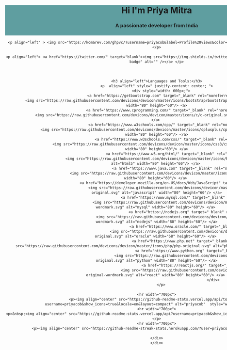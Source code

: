 <div  align="right">
    <div align="center" style="height: 1500px; width: 1000px;  border:2px black; " >
        <div style="background-color: cadetblue; height: 100px;">
         <h1 align="center">Hi I'm Priya Mitra</h1>
        <h3 align="center">A passionate developer from India</h3>
    </div>

    <p align="left" > <img src="https://komarev.com/ghpvc/?username=priyacob&label=Profile%20views&color=0e75b6&style=flat" alt="priyacob" /> </p>
    
    <p align="left"> <a href="https://twitter.com/" target="blank"><img src="https://img.shields.io/twitter/follow/?logo=twitter&style=for-the-badge" alt="" /></a> </p>
   
    

    <h3 align="left">Languages and Tools:</h3>
    <p  align="left" style=" justify-content: center; ">
        <div style="width: 600px;">
         <a href="https://getbootstrap.com" target="_blank" rel="noreferrer"> 
            <img src="https://raw.githubusercontent.com/devicons/devicon/master/icons/bootstrap/bootstrap-plain-wordmark.svg" alt="bootstrap" width="80" height="60"/> <a>
             <a href="https://www.cprogramming.com/" target="_blank" rel="noreferrer"> 
                <img src="https://raw.githubusercontent.com/devicons/devicon/master/icons/c/c-original.svg" alt="c" width="80" height="60"/> </a> 
                <a href="https://www.w3schools.com/cpp/" target="_blank" rel="noreferrer"> 
                    <img src="https://raw.githubusercontent.com/devicons/devicon/master/icons/cplusplus/cplusplus-original.svg" alt="cplusplus" width="80" height="60"/> </a>
                     <a href="https://www.w3schools.com/css/" target="_blank" rel="noreferrer">
                         <img src="https://raw.githubusercontent.com/devicons/devicon/master/icons/css3/css3-original-wordmark.svg" alt="css3" width="80" height="60"/> </a>
                          <a href="https://www.w3.org/html/" target="_blank" rel="noreferrer"> 
                            <img src="https://raw.githubusercontent.com/devicons/devicon/master/icons/html5/html5-original-wordmark.svg" alt="html5" width="80" height="60"/> </a> 
                            <a href="https://www.java.com" target="_blank" rel="noreferrer"> 
                                <img src="https://raw.githubusercontent.com/devicons/devicon/master/icons/java/java-original.svg" alt="java" width="80" height="60"/> </a> 
                                <a href="https://developer.mozilla.org/en-US/docs/Web/JavaScript" target="_blank" rel="noreferrer">
                                     <img src="https://raw.githubusercontent.com/devicons/devicon/master/icons/javascript/javascript-original.svg" alt="javascript" width="80" height="60"/> </a>
                                      <a href="https://www.mysql.com/" target="_blank" rel="noreferrer"> 
                                        <img src="https://raw.githubusercontent.com/devicons/devicon/master/icons/mysql/mysql-original-wordmark.svg" alt="mysql" width="80" height="60"/> </a> 
                                        <a href="https://nodejs.org" target="_blank" rel="noreferrer">
                                             <img src="https://raw.githubusercontent.com/devicons/devicon/master/icons/nodejs/nodejs-original-wordmark.svg" alt="nodejs" width="80" height="60"/> </a>
                                              <a href="https://www.oracle.com/" target="_blank" rel="noreferrer">
                                                 <img src="https://raw.githubusercontent.com/devicons/devicon/master/icons/oracle/oracle-original.svg" alt="oracle" width="68" height="60"/> </a> 
                                                 <a href="https://www.php.net" target="_blank" rel="noreferrer"> <img src="https://raw.githubusercontent.com/devicons/devicon/master/icons/php/php-original.svg" alt="php" width="80" height="60"/> </a>
                                                  <a href="https://www.python.org" target="_blank" rel="noreferrer">
                                                     <img src="https://raw.githubusercontent.com/devicons/devicon/master/icons/python/python-original.svg" alt="python" width="80" height="60"/> </a>
                                                      <a href="https://reactjs.org/" target="_blank" rel="noreferrer">
                                                         <img src="https://raw.githubusercontent.com/devicons/devicon/master/icons/react/react-original-wordmark.svg" alt="react" width="80" height="60"/> </a> 
                                                        </div>
        </p>
    
    <hr width="700px">
    <p><img align="center" src="https://github-readme-stats.vercel.app/api/top-langs?username=priyacob&show_icons=true&locale=en&layout=compact" alt="priyacob"  style="width: 400px;"/></p>
    <hr width="700px">
    <p>&nbsp;<img align="center" src="https://github-readme-stats.vercel.app/api?username=priyacob&show_icons=true&locale=en" alt="priyacob" /></p>
    <hr width="700px">
    <p><img align="center" src="https://github-readme-streak-stats.herokuapp.com/?user=priyacob&" alt="priyacob" /></p>
    
    </div>
    </div>
    
